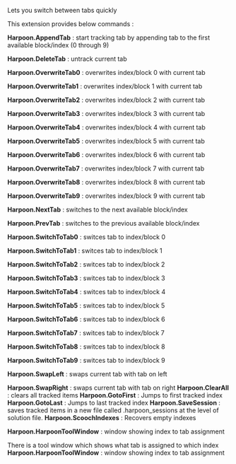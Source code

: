 
Lets you switch between tabs quickly

This extension provides below commands : 

**Harpoon.AppendTab**  : start tracking tab by appending tab to the first available block/index (0  through  9)

**Harpoon.DeleteTab**  : untrack current tab

**Harpoon.OverwriteTab0**  : overwrites index/block 0 with current tab

**Harpoon.OverwriteTab1**  : overwrites index/block 1 with current tab

**Harpoon.OverwriteTab2**  : overwrites index/block 2 with current tab

**Harpoon.OverwriteTab3**  : overwrites index/block 3 with current tab

**Harpoon.OverwriteTab4**  : overwrites index/block 4 with current tab

**Harpoon.OverwriteTab5**  : overwrites index/block 5 with current tab

**Harpoon.OverwriteTab6**  : overwrites index/block 6 with current tab

**Harpoon.OverwriteTab7**  : overwrites index/block 7 with current tab

**Harpoon.OverwriteTab8**  : overwrites index/block 8 with current tab

**Harpoon.OverwriteTab9**  : overwrites index/block 9 with current tab

**Harpoon.NextTab**  : switches to the next available block/index

**Harpoon.PrevTab**  : switches to the previous available block/index

**Harpoon.SwitchToTab0**  : switces tab to index/block 0

**Harpoon.SwitchToTab1**  : switces tab to index/block 1

**Harpoon.SwitchToTab2**  : switces tab to index/block 2

**Harpoon.SwitchToTab3**  : switces tab to index/block 3

**Harpoon.SwitchToTab4**  : switces tab to index/block 4

**Harpoon.SwitchToTab5**  : switces tab to index/block 5

**Harpoon.SwitchToTab6**  : switces tab to index/block 6

**Harpoon.SwitchToTab7**  : switces tab to index/block 7

**Harpoon.SwitchToTab8**  : switces tab to index/block 8

**Harpoon.SwitchToTab9**  : switces tab to index/block 9

**Harpoon.SwapLeft**  : swaps current tab with tab on left

**Harpoon.SwapRight**  : swaps current tab with tab on right
**Harpoon.ClearAll**  : clears all tracked items
**Harpoon.GotoFirst**  : Jumps to first tracked index
**Harpoon.GotoLast**  : Jumps to last tracked index
**Harpoon.SaveSession**  : saves tracked items in a new file called .harpoon_sessions at the level of solution file. 
**Harpoon.ScoochIndexes**  : Recovers empty indexes

**Harpoon.HarpoonToolWindow**  : window showing index to tab assignment

There is a tool window which shows what tab is assigned to which index
**Harpoon.HarpoonToolWindow** : window showing index to tab assignment

